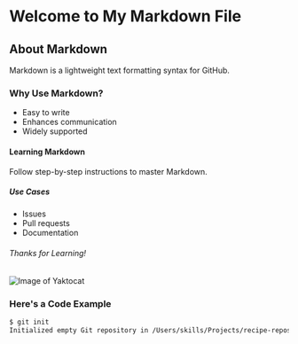 # Welcome to My Markdown File
## About Markdown
Markdown is a lightweight text formatting syntax for GitHub.

### Why Use Markdown?
- Easy to write
- Enhances communication
- Widely supported

#### Learning Markdown
Follow step-by-step instructions to master Markdown.

##### Use Cases
- Issues
- Pull requests
- Documentation

###### Thanks for Learning!

![Image of Yaktocat](https://octodex.github.com/images/yaktocat.png)

### Here's a Code Example
```bash
$ git init
Initialized empty Git repository in /Users/skills/Projects/recipe-repository/.git/
```
